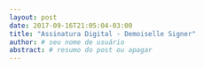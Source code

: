 ```yaml
---
layout: post
date: 2017-09-16T21:05:04-03:00
title: "Assinatura Digital - Demoiselle Signer"
author: # seu nome de usuário
abstract: # resumo do post ou apagar
---
```


